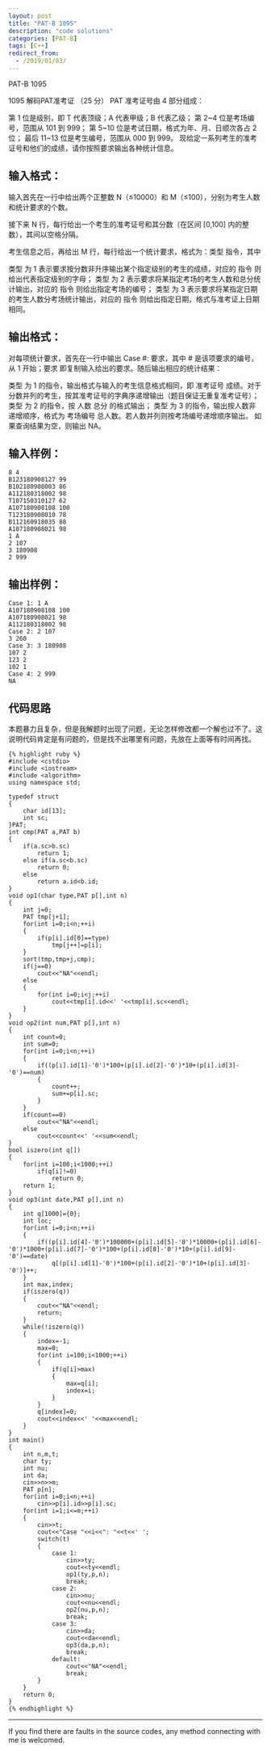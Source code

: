 ```yaml
---
layout: post
title: "PAT-B 1095"
description: "code solutions"
categories: [PAT-B]
tags: [C++]
redirect_from:
  - /2019/01/03/
---
```

PAT-B 1095

1095 解码PAT准考证 （25 分）
PAT 准考证号由 4 部分组成：

第 1 位是级别，即 T 代表顶级；A 代表甲级；B 代表乙级；
第 2~4 位是考场编号，范围从 101 到 999；
第 5~10 位是考试日期，格式为年、月、日顺次各占 2 位；
最后 11~13 位是考生编号，范围从 000 到 999。
现给定一系列考生的准考证号和他们的成绩，请你按照要求输出各种统计信息。

## 输入格式：
输入首先在一行中给出两个正整数 N（≤10000）和 M（≤100），分别为考生人数和统计要求的个数。

接下来 N 行，每行给出一个考生的准考证号和其分数（在区间 [0,100] 内的整数），其间以空格分隔。

考生信息之后，再给出 M 行，每行给出一个统计要求，格式为：类型 指令，其中

类型 为 1 表示要求按分数非升序输出某个指定级别的考生的成绩，对应的 指令 则给出代表指定级别的字母；
类型 为 2 表示要求将某指定考场的考生人数和总分统计输出，对应的 指令 则给出指定考场的编号；
类型 为 3 表示要求将某指定日期的考生人数分考场统计输出，对应的 指令 则给出指定日期，格式与准考证上日期相同。
## 输出格式：
对每项统计要求，首先在一行中输出 Case #: 要求，其中 # 是该项要求的编号，从 1 开始；要求 即复制输入给出的要求。随后输出相应的统计结果：

类型 为 1 的指令，输出格式与输入的考生信息格式相同，即 准考证号 成绩。对于分数并列的考生，按其准考证号的字典序递增输出（题目保证无重复准考证号）；
类型 为 2 的指令，按 人数 总分 的格式输出；
类型 为 3 的指令，输出按人数非递增顺序，格式为 考场编号 总人数。若人数并列则按考场编号递增顺序输出。
如果查询结果为空，则输出 NA。 
## 输入样例：

    8 4
    B123180908127 99
    B102180908003 86
    A112180318002 98
    T107150310127 62
    A107180908108 100
    T123180908010 78
    B112160918035 88
    A107180908021 98
    1 A
    2 107
    3 180908
    2 999
## 输出样例：
    
    Case 1: 1 A
    A107180908108 100
    A107180908021 98
    A112180318002 98
    Case 2: 2 107
    3 260
    Case 3: 3 180908
    107 2
    123 2
    102 1
    Case 4: 2 999
    NA
    
## 代码思路
  本题暴力且复杂，但是我解题时出现了问题，无论怎样修改都一个解也过不了。这说明代码肯定是有问题的，但是找不出哪里有问题，先放在上面等有时间再找。
  
    {% highlight ruby %}
    #include <cstdio>
    #include <iostream>
    #include <algorithm>
    using namespace std;

    typedef struct
    {
        char id[13];
        int sc;
    }PAT;
    int cmp(PAT a,PAT b)
    {
        if(a.sc>b.sc)
            return 1;
        else if(a.sc<b.sc)
            return 0;
        else
            return a.id<b.id;
    }
    void op1(char type,PAT p[],int n)
    {
        int j=0;
        PAT tmp[j+1];
        for(int i=0;i<n;++i)
        {
            if(p[i].id[0]==type)
                tmp[j++]=p[i];
        }
        sort(tmp,tmp+j,cmp);
        if(j==0)
            cout<<"NA"<<endl;
        else
        {
            for(int i=0;i<j;++i)
                cout<<tmp[i].id<<' '<<tmp[i].sc<<endl;
        }
    }
    void op2(int num,PAT p[],int n)
    {
        int count=0;
        int sum=0;
        for(int i=0;i<n;++i)
        {
            if((p[i].id[1]-'0')*100+(p[i].id[2]-'0')*10+(p[i].id[3]-'0')==num)
            {
                count++;
                sum+=p[i].sc;
            }
        }
        if(count==0)
            cout<<"NA"<<endl;
        else
            cout<<count<<' '<<sum<<endl;
    }
    bool iszero(int q[])
    {
        for(int i=100;i<1000;++i)
            if(q[i]!=0)
                return 0;
        return 1;
    }
    void op3(int date,PAT p[],int n)
    {
        int q[1000]={0};
        int loc;
        for(int i=0;i<n;++i)
        {
            if((p[i].id[4]-'0')*100000+(p[i].id[5]-'0')*10000+(p[i].id[6]-'0')*1000+(p[i].id[7]-'0')*100+(p[i].id[8]-'0')*10+(p[i].id[9]-'0')==date)
                q[(p[i].id[1]-'0')*100+(p[i].id[2]-'0')*10+(p[i].id[3]-'0')]++;
        }
        int max,index;
        if(iszero(q))
        {
            cout<<"NA"<<endl;
            return;
        }
        while(!iszero(q))
        {
            index=-1;
            max=0;
            for(int i=100;i<1000;++i)
            {
                if(q[i]>max)
                {
                    max=q[i];
                    index=i;
                }
            }
            q[index]=0;
            cout<<index<<' '<<max<<endl;
        }
    }
    int main()
    {
        int n,m,t;
        char ty;
        int nu;
        int da;
        cin>>n>>m;
        PAT p[n];
        for(int i=0;i<n;++i)
            cin>>p[i].id>>p[i].sc;
        for(int i=1;i<=m;++i)
        {
            cin>>t;
            cout<<"Case "<<i<<": "<<t<<' ';
            switch(t)
            {
                case 1:
                    cin>>ty;
                    cout<<ty<<endl;
                    op1(ty,p,n);
                    break;
                case 2:
                    cin>>nu;
                    cout<<nu<<endl;
                    op2(nu,p,n);
                    break;
                case 3:
                    cin>>da;
                    cout<<da<<endl;
                    op3(da,p,n);
                    break;
                default:
                    cout<<"NA"<<endl;
                    break;
            }
        }
        return 0;
    }
	{% endhighlight %}
	
---
  If you find there are faults in the source codes, any method connecting with me is welcomed.
